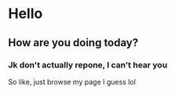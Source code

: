 # Hello
## How are you doing today?
### Jk don't actually repone, I can't hear you
So like, just browse my page I guess lol